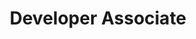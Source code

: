 ---
title: 'Developer Associate'
company: 'Amazon Web Services'
companyRank: -1
url: 'https://www.credly.com/badges/9d973599-d45a-4564-9bcb-65a9e517f3a5/public_url'
issueDate: '2024-08-19'
expiryDate: '2027-09-01'
---